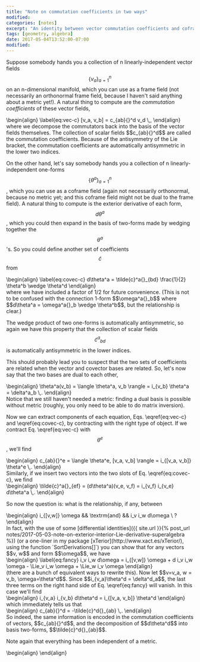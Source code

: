 ```yaml
---
title: "Note on commutation coefficients in two ways"
modified:
categories: [notes]
excerpt: "An identity between vector commutation coefficients and coframe connection coefficients"
tags: [geometry, algebra]
date: 2017-05-04T13:52:00-07:00
modified:
---
```


<script type="math/tex">
\newcommand{\cd}{\nabla}
\newcommand{\pd}{\partial}
\newcommand{\Lie}{\mathcal{L}}
</script>
Suppose somebody hands you a collection of n linearly-independent
vector fields $$\{v_a\}_{a=1}^n$$ on an n-dimensional manifold, which
you can use as a frame field (not necessarily an orthonormal frame
field, because I haven't said anything about a metric yet!).  A
natural thing to compute are the *commutation coefficients* of these
vector fields,
<div>
\begin{align}
\label{eq:vec-c}
  [v_a, v_b] = c_{ab}{}^d v_d \,,
\end{align}
</div>
where we decompose the commutators back into the basis of the vector
fields themselves.  The collection of scalar fields $$c_{ab}{}^d$$ are
called the commutation coefficients.  Because of the antisymmetry of
the Lie bracket, the commutation coefficients are automatically
antisymmetric in the lower two indices.

On the other hand, let's say somebody hands you a collection of n
linearly-independent one-forms $$\{\theta^a\}_{a=1}^n$$, which you can
use as a coframe field (again not necessarily orthonormal, because no
metric yet; and this coframe field might not be dual to the frame
field).  A natural thing to compute is the exterior derivative of each
form, $$d\theta^a$$, which you could then expand in the basis of
two-forms made by wedging together the $$\theta^a$$'s.  So you could
define another set of coefficients $$\tilde{c}$$ from
<div>
\begin{align}
\label{eq:covec-c}
  d\theta^a = \tilde{c}^a{}_{bd} \frac{1}{2} \theta^b \wedge \theta^d
\end{align}
</div>
where we have included a factor of 1/2 for future convenience.  (This
is not to be confused with the connection 1-form $$\omega^a{}_b$$
where $$d\theta^a = \omega^a{}_b \wedge \theta^b$$, but the
relationship is clear.)

The wedge product of two one-forms is automatically antisymmetric, so
again we have this property that the collection of scalar fields
$$\tilde{c}^a{}_{bd}$$ is automatically antisymmetric in the lower
indices.

This should probably lead you to suspect that the two sets of
coefficients are related when the vector and covector bases are
related.  So, let's now say that the two bases are dual to each other,
<div>
\begin{align}
  \theta^a(v_b) = \langle \theta^a, v_b \rangle = i_{v_b} \theta^a
  = \delta^a_b \,.
\end{align}
</div>
Notice that we still haven't needed a metric: finding a dual basis is
possible without metric (roughly, you only need to be able to do
matrix inversion).

Now we can extract components of each equation, Eqs. \eqref{eq:vec-c}
and \eqref{eq:covec-c}, by contracting with the right type of object.
If we contract Eq. \eqref{eq:vec-c} with $$\theta^e$$, we'll find
<div>
\begin{align}
  c_{ab}{}^e = \langle \theta^e, [v_a, v_b] \rangle
   = i_{[v_a, v_b]} \theta^e \,.
\end{align}
</div>
Similarly, if we insert two vectors into the two slots of
Eq. \eqref{eq:covec-c}, we find
<div>
\begin{align}
  \tilde{c}^a{}_{ef} = (d\theta^a)(v_e, v_f)
  = i_{v_f} i_{v_e} d\theta^a \,.
\end{align}
</div>

So now the question is: what is the relationship, if any, between
<div>
\begin{align}
  i_{[v,w]} \omega && \textrm{and} && i_v i_w d\omega \ ?
\end{align}
</div>
In fact, with the use of some
[differential identities]({{ site.url }}{% post_url notes/2017-05-03-note-on-exterior-interior-Lie-derivative-superalgebra %})
(or a one-liner in my package
[xTerior](http://www.xact.es/xTerior/), using the function
`SortDerivations[]`)
you can show that for any vectors $$v, w$$ and form $$\omega$$, we have
<div>
\begin{align}
\label{eq:fancy}
  i_v i_w d\omega = i_{[v,w]} \omega
  + d i_v i_w \omega
  - \Lie_v i_w \omega + \Lie_w i_v \omega
\end{align}
</div>
(there are a bunch of equivalent ways to rewrite this).  Now let
$$v=v_a, w = v_b, \omega=\theta^d$$.  Since
$$i_{v_a}\theta^d = \delta^d_a$$, the last three terms on the right
hand side of Eq. \eqref{eq:fancy} will vanish.  In this case we'll
find
<div>
\begin{align}
  i_{v_a} i_{v_b} d\theta^d = i_{[v_a, v_b]} \theta^d
\end{align}
</div>
which immediately tells us that
<div>
\begin{align}
c_{ab}{}^d = -\tilde{c}^d{}_{ab}
\,.
\end{align}
</div>
So indeed, the same information is encoded in the commutation
coefficients of vectors, $$c_{ab}{}^d$$, and the decomposition of
$$d\theta^d$$ into basis two-forms, $$\tilde{c}^d{}_{ab}$$.

Note again that everything has been independent of a metric.

<div>
\begin{align}
\end{align}
</div>
